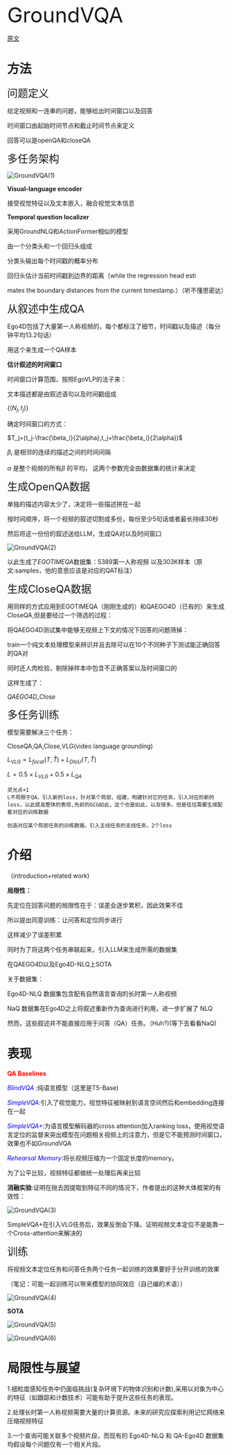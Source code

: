 <font size=8>GroundVQA</font>



[原文](https://arxiv.org/pdf/2312.06505)



<h1>方法</h1>



<font size=5>问题定义</font>

给定视频和一连串的问题，能够给出时间窗口以及回答

时间窗口由起始时间节点和截止时间节点来定义

回答可以是openQA和closeQA





<font size=5>多任务架构</font>

![GroundVQA(1)](../论文阅读笔记/img/GroundVQA(1).png)



**Visual-language encoder**

接受视觉特征以及文本嵌入，融合视觉文本信息



**Temporal question localizer**

采用GroundNLQ和ActionFormer相似的模型

由一个分类头和一个回归头组成

分类头输出每个时间戳的概率分布

回归头估计当前时间戳到边界的距离（while the regression head esti

mates the boundary distances from the current timestamp.）（听不懂思密达）



<font size=5>从叙述中生成QA</font>

Ego4D包括了大量第一人称视频的，每个都标注了细节，时间戳以及描述（每分钟平均13.2句话）

用这个来生成一个QA样本



**估计叙述的时间窗口**

时间窗口计算范围，按照EgoVLP的法子来：

文本描述都是由叙述语句以及时间戳组成

$\{(N_j,t_j)\}$

确定时间窗口的方式：

$T_j=(t_j-\frac{\beta_i}{2\alpha},t_j+\frac{\beta_i}{2\alpha})$

$\beta_i$ 是相邻的连续的描述之间的时间间隔

$\alpha$ 是整个视频的所有$\beta$ 的平均， 这两个参数完全由数据集的统计来决定



<font size=5>生成OpenQA数据</font>

单独的描述内容太少了，决定将一些描述拼在一起

按时间顺序，将一个视频的叙述切割成多份，每份至少5句话或者最长持续30秒

然后将这一份份的叙述送给LLM，生成QA对以及时间窗口

![GroundVQA(2)](../论文阅读笔记/img/GroundVQA(2).png)



以此生成了*EGOTIMEQA*数据集：5389第一人称视频 以及303K样本（原文:samples，他的意思应该是对应的QAT标注）



<font size=5>生成CloseQA数据</font>

用同样的方式应用到EGOTIMEQA（刚刚生成的）和QAEGO4D（已有的）来生成CloseQA,但是要经过一个筛选的过程：

将QAEGO4D测试集中能够无视频上下文的情况下回答的问题筛掉：

train一个纯文本处理模型来辨识并且去除可以在10个不同种子下测试能正确回答的QA对

同时还人肉检验，剔除掉样本中包含不正确答案以及时间窗口的

这样生成了：

*QAEGO4D_Close*



<font size=5>多任务训练</font>

模型需要解决三个任务：

CloseQA,QA,Close,VLG(video language grounding)



$L_{VLG}=L_{focal}(T,\hat{T})+L_{DIoU}(T,\hat{T})$

$L=0.5\times L_{VLG}+0.5\times L_{QA}$



```
灵光点+1
L不局限于QA，引入新的loss，针对某个局部，组建，构建针对它的任务，引入对应的新的loss，以此提高整体的表现,先前的GCG如此，这个也是如此，以及很多。但是往往需要生成配套对应的训练数据

创造对应某个局部任务的训练数据，引入主线任务的支线任务，2个loss
```





<h1>介绍</h1>

（introduction+related work)



**局限性：**

先定位在回答问题的局限性在于：误差会逐步累积，因此效果不佳



所以提出同意训练：让问答和定位同步进行

这样减少了误差积累

同时为了将这两个任务串联起来，引入LLM来生成所需的数据集

在QAEGO4D以及Ego4D-NLQ上SOTA



关于数据集：

Ego4D-NLQ 数据集包含配有自然语言查询的长时第一人称视频

NaQ 数据集在Ego4D之上将叙述重新作为查询进行利用，进一步扩展了 NLQ

然而，这些叙述并不能直接应用于问答（QA）任务。（Huh?)(等下去看看NaQ)





<h1>表现</h1>



<font color=red>**QA Baselines**</font>

<font color=blue>*BlindVQA*</font> :纯语言模型（这里是T5-Base)

<font color=blue>*SimpleVQA*</font>:引入了视觉能力，视觉特征被映射到语言空间然后和embedding连接在一起

<font color=blue>*SimpleVQA+*</font>:为语言模型解码器的cross attention加入ranking loss，使用视觉语言定位的监督来突出模型在问题相关视频上的注意力，但是它不能预测时间窗口，效果也不如GroundVQA

<font color=blue>*Rehearsal Memory*</font>:将长视频压缩为一个固定长度的memory。



为了公平比较，视频特征都做统一处理后再来比较



**消融实验**:证明在抛去因提取到特征不同的情况下，作者提出的这种大体框架的有效性：

![GroundVQA(3)](../论文阅读笔记/img/GroundVQA(3).png)

SimpleVQA+在引入VLG任务后，效果反倒会下降。证明视频文本定位不是能靠一个Cross-attention来解决的



<font size=5>训练</font>

将视频文本定位任务和问答任务两个任务一起训练的效果要好于分开训练的效果

（笔记：可能一起训练可以带来模型的协同效应（自己编的术语））

![GroundVQA(4)](../论文阅读笔记/img/GroundVQA(4).png)



**SOTA**

![GroundVQA(5)](../论文阅读笔记/img/GroundVQA(5).png)

![GroundVQA(6)](../论文阅读笔记/img/GroundVQA(6).png)



<h1>局限性与展望</h1>

1.细粒度感知任务中仍面临挑战(复杂环境下的物体识别和计数),采用以对象为中心的特征（如跟踪和计数技术）可能有助于提升这些任务的表现。	



2.处理长时第一人称视频需要大量的计算资源。未来的研究应探索利用记忆网络来压缩视频特征



3.一个查询可能关联多个视频片段，而现有的 Ego4D-NLQ 和 QA-Ego4D 数据集均假设每个问题仅有一个相关片段。
